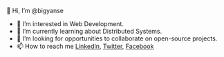 👋 Hi, I’m @bigyanse

- 👀 I’m interested in Web Development.
- 🌱 I’m currently learning about Distributed Systems.
- 💞️ I’m looking for opportunities to collaborate on open-source projects.
- 📫 How to reach me [LinkedIn](https://linkedin.com/in/bigyanse), [Twitter](https://twitter.com/bigyanse), [Facebook](https://facebook.com/bigyanse)
